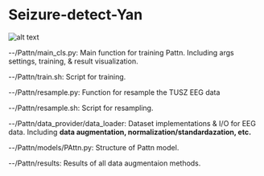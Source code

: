 # Seizure-detect-Yan

![alt text](<Screenshot 2025-08-19 090905.png>)

--/Pattn/main_cls.py: 
    Main function for training Pattn. Including args settings, training, & result visualization.

--/Pattn/train.sh: 
    Script for training.

--/Pattn/resample.py: 
    Function for resample the TUSZ EEG data

--/Pattn/resample.sh: 
    Script for resampling.

--/Pattn/data_provider/data_loader:
    Dataset implementations & I/O for EEG data. Including **data augmentation, normalization/standardazation, etc.**

--/Pattn/models/PAttn.py:
    Structure of Pattn model.

--/Pattn/results:
    Results of all data augmentaion methods.